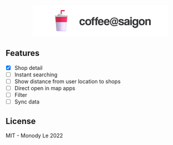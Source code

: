 <p align="center">
  <img src="./public/github-header.png" />
</p>

## Features

- [x] Shop detail
- [ ] Instant searching
- [ ] Show distance from user location to shops
- [ ] Direct open in map apps
- [ ] Filter
- [ ] Sync data

## License

MIT - Monody Le 2022
